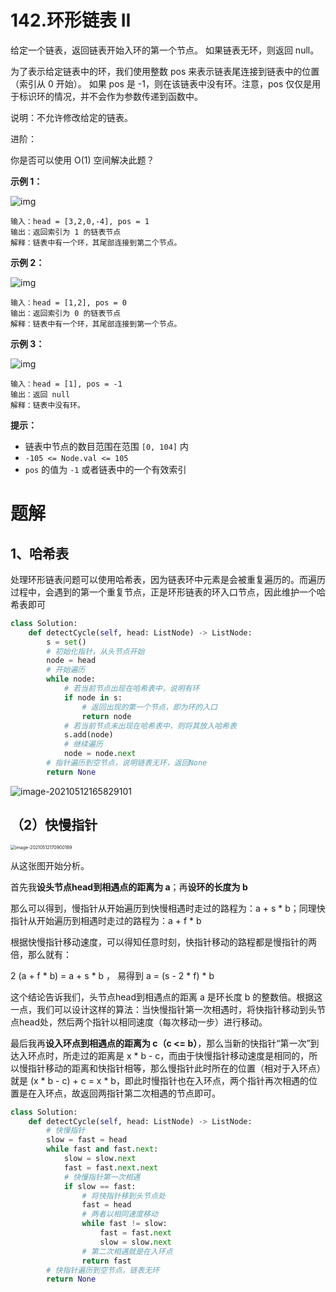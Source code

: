 # 142.环形链表 II

给定一个链表，返回链表开始入环的第一个节点。 如果链表无环，则返回 null。

为了表示给定链表中的环，我们使用整数 pos 来表示链表尾连接到链表中的位置（索引从 0 开始）。 如果 pos 是 -1，则在该链表中没有环。注意，pos 仅仅是用于标识环的情况，并不会作为参数传递到函数中。

说明：不允许修改给定的链表。

进阶：

你是否可以使用 O(1) 空间解决此题？



**示例 1：**

![img](https://assets.leetcode-cn.com/aliyun-lc-upload/uploads/2018/12/07/circularlinkedlist.png)

```
输入：head = [3,2,0,-4], pos = 1
输出：返回索引为 1 的链表节点
解释：链表中有一个环，其尾部连接到第二个节点。
```

**示例 2：**

![img](https://assets.leetcode-cn.com/aliyun-lc-upload/uploads/2018/12/07/circularlinkedlist_test2.png)

```
输入：head = [1,2], pos = 0
输出：返回索引为 0 的链表节点
解释：链表中有一个环，其尾部连接到第一个节点。
```

**示例 3：**

![img](https://assets.leetcode-cn.com/aliyun-lc-upload/uploads/2018/12/07/circularlinkedlist_test3.png)

```
输入：head = [1], pos = -1
输出：返回 null
解释：链表中没有环。
```

**提示：**

- 链表中节点的数目范围在范围 `[0, 104]` 内
- `-105 <= Node.val <= 105`
- `pos` 的值为 `-1` 或者链表中的一个有效索引



# 题解

## 1、哈希表

处理环形链表问题可以使用哈希表，因为链表环中元素是会被重复遍历的。而遍历过程中，会遇到的第一个重复节点，正是环形链表的环入口节点，因此维护一个哈希表即可

```python
class Solution:
    def detectCycle(self, head: ListNode) -> ListNode:
        s = set()
        # 初始化指针，从头节点开始
        node = head
        # 开始遍历
        while node:
            # 若当前节点出现在哈希表中，说明有环
            if node in s:
                # 返回出现的第一个节点，即为环的入口
                return node
            # 若当前节点未出现在哈希表中，则将其放入哈希表
            s.add(node)
            # 继续遍历
            node = node.next
        # 指针遍历到空节点，说明链表无环，返回None
        return None
```

![image-20210512165829101](C:\Users\Castle\AppData\Roaming\Typora\typora-user-images\image-20210512165829101.png)



## （2）快慢指针

<img src="C:\Users\Castle\AppData\Roaming\Typora\typora-user-images\image-20210512170900189.png" alt="image-20210512170900189" style="zoom: 50%;" />

从这张图开始分析。

首先我**设头节点head到相遇点的距离为 a**；再**设环的长度为 b**

那么可以得到，慢指针从开始遍历到快慢相遇时走过的路程为：a + s * b；同理快指针从开始遍历到相遇时走过的路程为：a + f * b

根据快慢指针移动速度，可以得知任意时刻，快指针移动的路程都是慢指针的两倍，那么就有：

2 (a + f * b) = a + s * b ， 易得到 a = (s - 2 * f) * b

这个结论告诉我们，头节点head到相遇点的距离 a 是环长度 b 的整数倍。根据这一点，我们可以设计这样的算法：当快慢指针第一次相遇时，将快指针移动到头节点head处，然后两个指针以相同速度（每次移动一步）进行移动。

最后我再**设入环点到相遇点的距离为 c（c <= b）**，那么当新的快指针“第一次”到达入环点时，所走过的距离是 x * b - c，而由于快慢指针移动速度是相同的，所以慢指针移动的距离和快指针相等，那么慢指针此时所在的位置（相对于入环点）就是 (x * b - c) + c = x * b，即此时慢指针也在入环点，两个指针再次相遇的位置是在入环点，故返回两指针第二次相遇的节点即可。

```python
class Solution:
    def detectCycle(self, head: ListNode) -> ListNode:
        # 快慢指针
        slow = fast = head
        while fast and fast.next:
            slow = slow.next
            fast = fast.next.next
            # 快慢指针第一次相遇
            if slow == fast:
                # 将快指针移到头节点处
                fast = head
                # 两者以相同速度移动
                while fast != slow:
                    fast = fast.next
                    slow = slow.next
                # 第二次相遇就是在入环点
                return fast
        # 快指针遍历到空节点，链表无环
        return None
```

